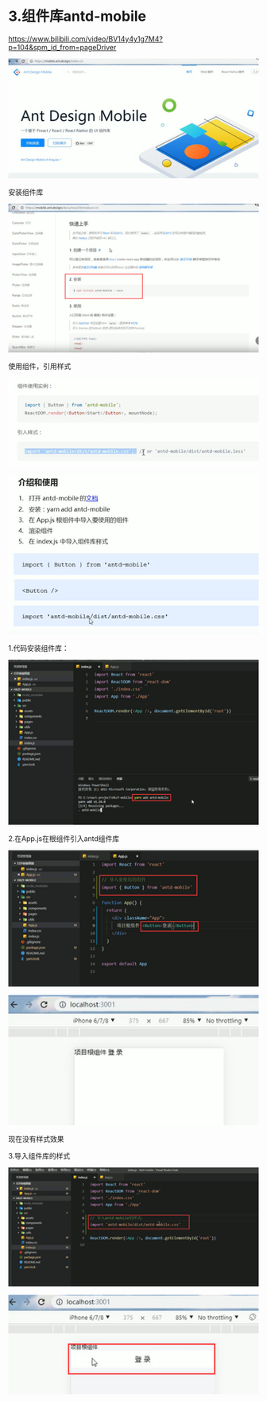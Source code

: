 # 3.组件库antd-mobile



https://www.bilibili.com/video/BV14y4y1g7M4?p=104&spm_id_from=pageDriver

![1629897774017](../../../.vuepress/public/images/1629897774017.png)





安装组件库

![1629897943272](../../../.vuepress/public/images/1629897943272.png)





使用组件，引用样式

![1629898011912](../../../.vuepress/public/images/1629898011912.png)

![1629898048402](../../../.vuepress/public/images/1629898048402.png)



1.代码安装组件库：

![1629898090585](../../../.vuepress/public/images/1629898090585.png)



2.在App.js在根组件引入antd组件库

![1629898226062](../../../.vuepress/public/images/1629898226062.png)

![1629898244289](../../../.vuepress/public/images/1629898244289.png)



现在没有样式效果



3.导入组件库的样式

![1629898319179](../../../.vuepress/public/images/1629898319179.png)



![1629898333069](../../../.vuepress/public/images/1629898333069.png)






